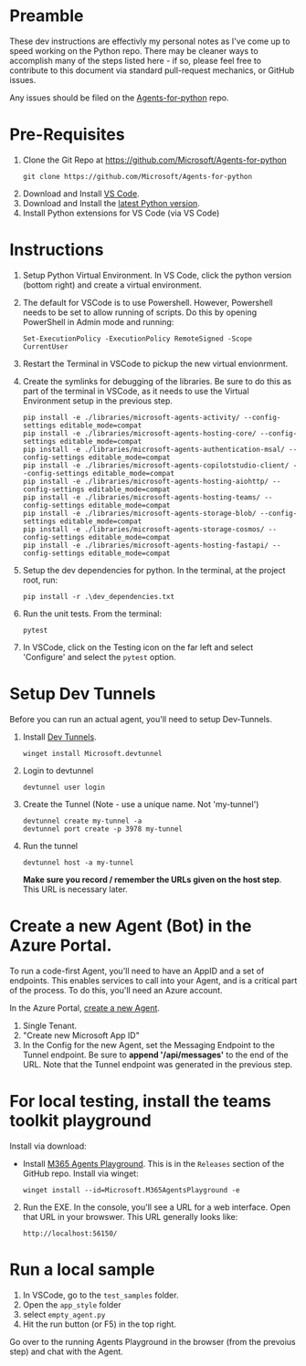 # Preamble

These dev instructions are effectivly my personal notes as I've come up to speed working on the Python repo. There
may be cleaner ways to accomplish many of the steps listed here - if so, please feel free to contribute to this
document via standard pull-request mechanics, or GitHub issues.

Any issues should be filed on the [Agents-for-python](https://github.com/microsoft/Agents-for-python/issues) repo.

# Pre-Requisites
1. Clone the Git Repo at https://github.com/Microsoft/Agents-for-python
    ```
    git clone https://github.com/Microsoft/Agents-for-python
    ```
1. Download and Install [VS Code](https://code.visualstudio.com/download). 
1. Download and Install the [latest Python version](https://www.python.org/downloads/). 
1. Install Python extensions for VS Code (via VS Code)

# Instructions
1. Setup Python Virtual Environment. In VS Code, click the python version (bottom right) and create a virtual environment. 

1. The default for VSCode is to use Powershell. However, Powershell needs to be set to allow running of scripts. Do this by opening PowerShell in Admin mode and running:
    ```
    Set-ExecutionPolicy -ExecutionPolicy RemoteSigned -Scope CurrentUser
    ```
1. Restart the Terminal in VSCode to pickup the new virtual envionrment.
1. Create the symlinks for debugging of the libraries. Be sure to do this as part of the terminal in VSCode, as it needs to use the Virtual Environment setup in the previous step. 
    ```
    pip install -e ./libraries/microsoft-agents-activity/ --config-settings editable_mode=compat
    pip install -e ./libraries/microsoft-agents-hosting-core/ --config-settings editable_mode=compat
    pip install -e ./libraries/microsoft-agents-authentication-msal/ --config-settings editable_mode=compat
    pip install -e ./libraries/microsoft-agents-copilotstudio-client/ --config-settings editable_mode=compat
    pip install -e ./libraries/microsoft-agents-hosting-aiohttp/ --config-settings editable_mode=compat
    pip install -e ./libraries/microsoft-agents-hosting-teams/ --config-settings editable_mode=compat
    pip install -e ./libraries/microsoft-agents-storage-blob/ --config-settings editable_mode=compat
    pip install -e ./libraries/microsoft-agents-storage-cosmos/ --config-settings editable_mode=compat
    pip install -e ./libraries/microsoft-agents-hosting-fastapi/ --config-settings editable_mode=compat
    ```
1. Setup the dev dependencies for python. In the terminal, at the project root, run:
    ```
    pip install -r .\dev_dependencies.txt
    ```
1. Run the unit tests. From the terminal:
    ```
    pytest
    ```
1. In VSCode, click on the Testing icon on the far left and select 'Configure' and select the `pytest` option. 

# Setup Dev Tunnels
Before you can run an actual agent, you'll need to setup Dev-Tunnels. 
1. Install [Dev Tunnels](https://learn.microsoft.com/en-us/azure/developer/dev-tunnels/get-started?tabs=windows).
    ```
    winget install Microsoft.devtunnel
    ```
1. Login to devtunnel
    ```
    devtunnel user login
    ```
2. Create the Tunnel (Note - use a unique name. Not 'my-tunnel')
    ```
    devtunnel create my-tunnel -a
    devtunnel port create -p 3978 my-tunnel
    ```
3. Run the tunnel
    ```
    devtunnel host -a my-tunnel
    ```
    **Make sure you record / remember the URLs given on the host step**. This URL is necessary later. 

# Create a new Agent (Bot) in the Azure Portal. 
To run a code-first Agent, you'll need to have an AppID and a set of endpoints. This enables services to call
into your Agent, and is a critical part of the process. To do this, you'll need an Azure account. 

In the Azure Portal, [create a new Agent](https://ms.portal.azure.com/#create/Microsoft.AzureBot). 
1. Single Tenant.
1. "Create new Microsoft App ID"
1. In the Config for the new Agent, set the Messaging Endpoint to the Tunnel endpoint. Be sure to **append '/api/messages'** to the end of the URL. Note that the Tunnel endpoint was generated in the previous step.

# For local testing, install the teams toolkit playground

Install via download:
* Install [M365 Agents Playground](https://github.com/OfficeDev/microsoft-365-agents-toolkit). This is in the `Releases` section of the GitHub repo. 
Install via winget:
    ```
    winget install --id=Microsoft.M365AgentsPlayground -e
    ```

2. Run the EXE. In the console, you'll see a URL for a web interface. Open that URL in your browswer. This URL generally looks like:
    ```
    http://localhost:56150/
    ```

# Run a local sample
1. In VSCode, go to the `test_samples` folder.
1. Open the `app_style` folder
1. select `empty_agent.py`
1. Hit the run button (or F5) in the top right. 

Go over to the running Agents Playground in the browser (from the prevoius step) and chat with the Agent.